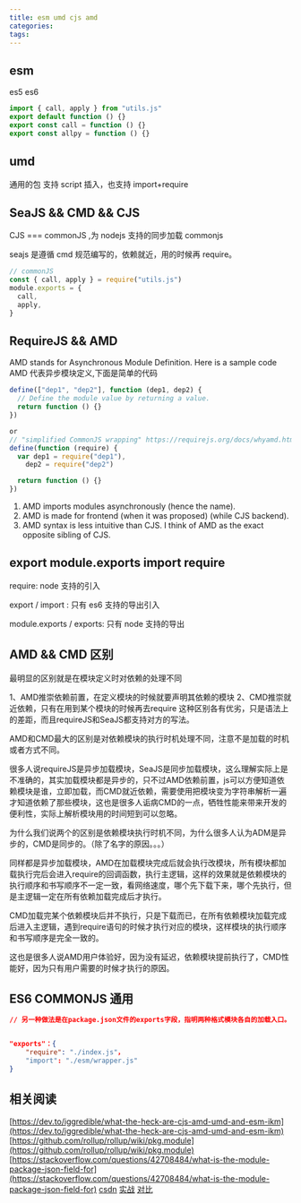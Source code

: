```yaml
---
title: esm umd cjs amd
categories:
tags:
---
```


## esm

es5 es6

```javascript
import { call, apply } from "utils.js"
export default function () {}
export const call = function () {}
export const allpy = function () {}
```

## umd

通用的包
支持 script 插入，也支持 import+require

## SeaJS && CMD && CJS

CJS === commonJS ,为 nodejs 支持的同步加载 commonjs

seajs 是遵循 cmd 规范编写的，依赖就近，用的时候再 require。

```javascript
// commonJS
const { call, apply } = require("utils.js")
module.exports = {
  call,
  apply,
}
```

## RequireJS && AMD

AMD stands for Asynchronous Module Definition. Here is a sample code
AMD 代表异步模块定义,下面是简单的代码

```javascript
define(["dep1", "dep2"], function (dep1, dep2) {
  // Define the module value by returning a value.
  return function () {}
})

or
// "simplified CommonJS wrapping" https://requirejs.org/docs/whyamd.html
define(function (require) {
  var dep1 = require("dep1"),
    dep2 = require("dep2")

  return function () {}
})
```

1. AMD imports modules asynchronously (hence the name).
2. AMD is made for frontend (when it was proposed) (while CJS backend).
3. AMD syntax is less intuitive than CJS. I think of AMD as the exact opposite sibling of CJS.

## export module.exports import require

require: node 支持的引入

export / import : 只有 es6 支持的导出引入

module.exports / exports: 只有 node 支持的导出

## AMD && CMD 区别

最明显的区别就是在模块定义时对依赖的处理不同

1、AMD推崇依赖前置，在定义模块的时候就要声明其依赖的模块
2、CMD推崇就近依赖，只有在用到某个模块的时候再去require
这种区别各有优劣，只是语法上的差距，而且requireJS和SeaJS都支持对方的写法。

AMD和CMD最大的区别是对依赖模块的执行时机处理不同，注意不是加载的时机或者方式不同。

很多人说requireJS是异步加载模块，SeaJS是同步加载模块，这么理解实际上是不准确的，其实加载模块都是异步的，只不过AMD依赖前置，js可以方便知道依赖模块是谁，立即加载，而CMD就近依赖，需要使用把模块变为字符串解析一遍才知道依赖了那些模块，这也是很多人诟病CMD的一点，牺牲性能来带来开发的便利性，实际上解析模块用的时间短到可以忽略。

为什么我们说两个的区别是依赖模块执行时机不同，为什么很多人认为ADM是异步的，CMD是同步的。（除了名字的原因。。。）

同样都是异步加载模块，AMD在加载模块完成后就会执行改模块，所有模块都加载执行完后会进入require的回调函数，执行主逻辑，这样的效果就是依赖模块的执行顺序和书写顺序不一定一致，看网络速度，哪个先下载下来，哪个先执行，但是主逻辑一定在所有依赖加载完成后才执行。

CMD加载完某个依赖模块后并不执行，只是下载而已，在所有依赖模块加载完成后进入主逻辑，遇到require语句的时候才执行对应的模块，这样模块的执行顺序和书写顺序是完全一致的。

这也是很多人说AMD用户体验好，因为没有延迟，依赖模块提前执行了，CMD性能好，因为只有用户需要的时候才执行的原因。

## ES6 COMMONJS 通用
```json
// 另一种做法是在package.json文件的exports字段，指明两种格式模块各自的加载入口。


"exports"：{ 
    "require": "./index.js"，
    "import": "./esm/wrapper.js" 
}
```
## 相关阅读

[https://dev.to/iggredible/what-the-heck-are-cjs-amd-umd-and-esm-ikm](https://dev.to/iggredible/what-the-heck-are-cjs-amd-umd-and-esm-ikm)
[https://github.com/rollup/rollup/wiki/pkg.module](https://github.com/rollup/rollup/wiki/pkg.module)
[https://stackoverflow.com/questions/42708484/what-is-the-module-package-json-field-for](https://stackoverflow.com/questions/42708484/what-is-the-module-package-json-field-for)
[csdn](https://blog.csdn.net/weixin_41829196/article/details/105855450)
[实战](https://segmentfault.com/a/1190000040311187)
[对比](https://github.com/zgfang1993/blog/issues/29)